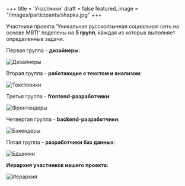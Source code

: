 +++
title = 'Участники'
draft = false
featured_image = "/images/participants/shapka.jpg"
+++

Участники проекта 'Уникальная русскоязычная социальная сеть на основе MBTI' поделены на **5 групп**, каждая из которых выполняет определенные задачи.

Первая группа - **дизайнеры**:  

![Дизайнеры](/practice-2025/images/participants/diz.png)  

Вторая группа - **работающие с текстом и анализом**:  

![Текстовики](/practice-2025/images/participants/text.png)  

Третья группа - **frontend-разработчики**:  

![Фронтендеры](/practice-2025/images/participants/front.png)  
 
Четвертая группа - **backend-разработчики**:  

![Бэкендеры](/practice-2025/images/participants/back.png)  

Пятая группа - **разработчики баз данных**:  

![Бдшники](/practice-2025/images/participants/database.png)

**Иерархия участников нашего проекта:**

![Иерархия](/practice-2025/images/participants/ierarxiya.png)
